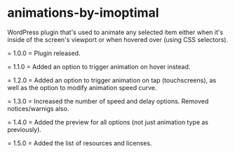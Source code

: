 # animations-by-imoptimal
WordPress plugin that's used to animate any selected item either when it's inside of the screen's viewport or when hovered over (using CSS selectors).

= 1.0.0 =
Plugin released.

= 1.1.0 =
Added an option to trigger animation on hover instead.

= 1.2.0 =
Added an option to trigger animation on tap (touchscreens), as well as the option to modify animation speed curve.

= 1.3.0 =
Increased the number of speed and delay options. Removed notices/warnigs also.

= 1.4.0 =
Added the preview for all options (not just animation type as previously).

= 1.5.0 =
Added the list of resources and licenses.
